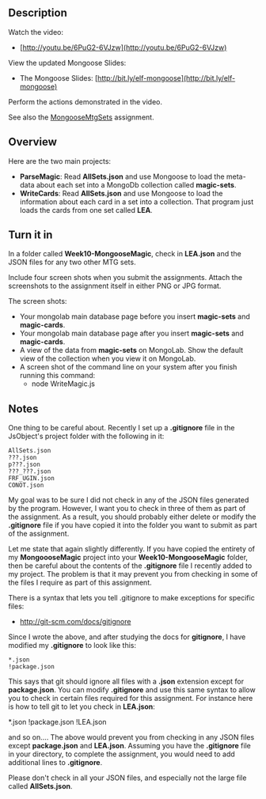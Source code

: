 ## Description

Watch the video:

- [http://youtu.be/6PuG2-6VJzw](http://youtu.be/6PuG2-6VJzw)

View the updated Mongoose Slides:

- The Mongoose Slides: [http://bit.ly/elf-mongoose](http://bit.ly/elf-mongoose)

Perform the actions demonstrated in the video.

See also the [MongooseMtgSets][mtgsets] assignment.

[mtgsets]: http://www.ccalvert.net/books/CloudNotes/Assignments/MongooseMtgSets.html

## Overview

Here are the two main projects:

- **ParseMagic**: Read **AllSets.json** and use Mongoose to load the meta-data about each  set into a MongoDb collection called **magic-sets**.
- **WriteCards**: Read **AllSets.json** and use Mongoose to load the information about each card in a set into a collection. That program just loads the cards from one set called **LEA**.

## Turn it in

In a folder called **Week10-MongooseMagic**, check in **LEA.json** and the JSON files for any two other MTG sets.

Include four screen shots when you submit the assignments. Attach the screenshots to the assignment itself in either PNG or JPG format. 

The screen shots:

- Your mongolab main database page before you insert **magic-sets** and **magic-cards**.
- Your mongolab main database page after you insert **magic-sets** and **magic-cards**.
- A view of the data from **magic-sets** on MongoLab. Show the default view of the collection when you view it on MongoLab.
- A screen shot of the command line on your system after you finish running this command:
    - node WriteMagic.js 

## Notes

One thing to be careful about. Recently I set up a **.gitignore** file in the JsObject's project folder with the following in it:

```
AllSets.json
???.json
p???.json
???_???.json
FRF_UGIN.json
CONOT.json
```

My goal was to be sure I did not check in any of the JSON files generated by the program. However, I want you to check in three of them as part of the assignment. As a result, you should probably either delete or modify the **.gitignore** file if you have copied it into the folder you want to submit as part of the assignment. 

Let me state that again slightly differently. If you have copied the entirety of my **MongoooseMagic** project into your **Week10-MongooseMagic** folder, then be careful about the contents of the **.gitignore** file I recently added to my project. The problem is that it may prevent you from checking in some of the files I require as part of this assignment. 

There is a syntax that lets you tell .gitignore to make exceptions for specific files:

- <http://git-scm.com/docs/gitignore>

Since I wrote the above, and after studying the docs for **gitignore**, I have modified my **.gitignore** to look like this:

```
*.json
!package.json
```

This says that git should ignore all files with a **.json** extension except for **package.json**. You can modify **.gitignore** and use this same syntax to allow you to check in certain files required for this assignment. For instance here is how to tell git to let you check in **LEA.json**:

*.json
!package.json
!LEA.json

and so on.... The above would prevent you from checking in any JSON files except **package.json** and **LEA.json**. Assuming you have the **.gitignore** file in your directory, to complete the assignment, you would need to add additional lines to **.gitignore**. 

Please don't check in all your JSON files, and especially not the large file called **AllSets.json**.